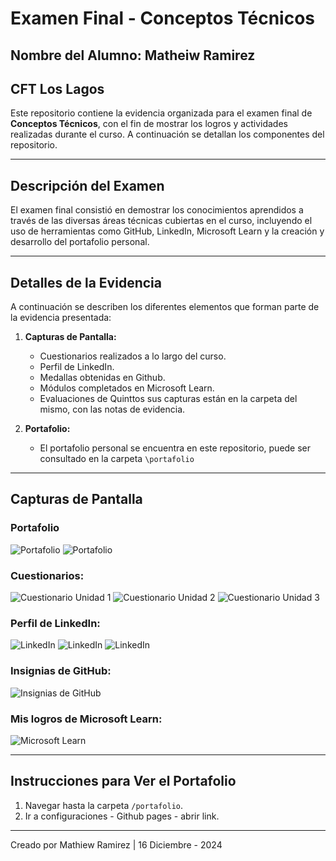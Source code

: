 # Examen Final - Conceptos Técnicos

## Nombre del Alumno: Matheiw Ramirez
## CFT Los Lagos

Este repositorio contiene la evidencia organizada para el examen final de **Conceptos Técnicos**, con el fin de mostrar los logros y actividades realizadas durante el curso. A continuación se detallan los componentes del repositorio.

---

## Descripción del Examen

El examen final consistió en demostrar los conocimientos aprendidos a través de las diversas áreas técnicas cubiertas en el curso, incluyendo el uso de herramientas como GitHub, LinkedIn, Microsoft Learn y la creación y desarrollo del portafolio personal.

---

## Detalles de la Evidencia

A continuación se describen los diferentes elementos que forman parte de la evidencia presentada:

1. **Capturas de Pantalla:**
   - Cuestionarios realizados a lo largo del curso.
   - Perfil de LinkedIn.
   - Medallas obtenidas en Github.
   - Módulos completados en Microsoft Learn.
   - Evaluaciones de Quinttos sus capturas están en la carpeta del mismo, con las notas de evidencia.
   
2. **Portafolio:**
   - El portafolio personal se encuentra en este repositorio, puede ser consultado en la carpeta `\portafolio`

---

## Capturas de Pantalla

### Portafolio 
![Portafolio](portafoliomio.png)
![Portafolio](formulario.png)

### Cuestionarios:
![Cuestionario Unidad 1](CuestionarioUnidad1.png)
![Cuestionario Unidad 2](CuestionarioUnidad2.png)
![Cuestionario Unidad 3](CuestionarioUnidad3.png)

### Perfil de LinkedIn:
![LinkedIn](Perfil-linkedin-link_github.png)
![LinkedIn](Perfil-linkedin.png)
![LinkedIn](Perfil-linkedin-acerca_de.png)


### Insignias de GitHub:
![Insignias de GitHub](CapturasdeInsignias.png)

### Mis logros de Microsoft Learn:
![Microsoft Learn](logros.png)

---


## Instrucciones para Ver el Portafolio

1. Navegar hasta la carpeta `/portafolio`.
2. Ir a configuraciones - Github pages - abrir link.

---
Creado por Mathiew Ramirez | 16 Diciembre - 2024